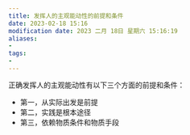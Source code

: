 ```yaml
---
title: 发挥人的主观能动性的前提和条件
date: 2023-02-18 15:16
modification date: 2023 二月 18日 星期六 15:16:19
aliases: 
- 
tags: 
- 
---
```


正确发挥人的主观能动性有以下三个方面的前提和条件：
- 第一，从实际出发是前提
- 第二，实践是根本途径
- 第三，依赖物质条件和物质手段